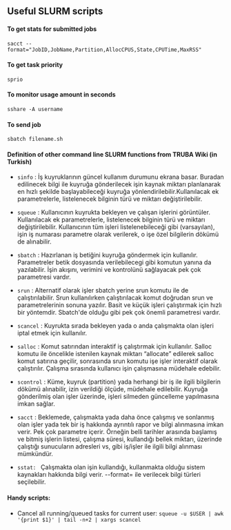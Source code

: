 ## Useful SLURM  scripts

#### To get stats for submitted jobs
```
sacct --format="JobID,JobName,Partition,AllocCPUS,State,CPUTime,MaxRSS"
```
#### To get task priority
```
sprio
```
#### To monitor usage amount in seconds
```
sshare -A username
```

#### To send job
```
sbatch filename.sh
```

#### Definition of other command line SLURM functions from TRUBA Wiki (in Turkish)

- ```sinfo``` : İş kuyruklarının güncel kullanım durumunu ekrana basar. Buradan edilinecek bilgi ile kuyruğa gönderilecek işin kaynak miktarı planlanarak en hızlı şekilde başlayabileceği kuyruğa yönlendirilebilir.Kullanılacak ek parametrelerle, listelenecek bilginin türü ve miktarı değiştirilebilir. 

- ```squeue``` : Kullanıcının kuyrukta bekleyen ve çalışan işlerini görüntüler. Kullanılacak ek parametrelerle, listelenecek bilginin türü ve miktarı değiştirilebilir. Kullanıcının tüm işleri listelenebileceği gibi (varsayılan), işin iş numarası parametre olarak verilerek, o işe özel bilgilerin dökümü de alınabilir. 

- ```sbatch``` : Hazırlanan iş betiğini kuyruğa göndermek için kullanılır. Parametreler betik dosyasında verilebilecegi gibi komutun yanına da yazılabilir. İşin akışını, verimini ve kontrolünü sağlayacak pek çok parametresi vardır. 

- ```srun``` : Alternatif olarak işler sbatch yerine srun komutu ile de çalıştırılabilir. Srun kullanılırken çalıştırılacak komut doğrudan srun ve parametrelerinin sonuna yazılır. Basit ve küçük işleri çalıştırmak için hızlı bir yöntemdir. Sbatch'de olduğu gibi pek çok önemli parametresi vardır. 

- ```scancel``` : Kuyrukta sırada bekleyen yada o anda çalışmakta olan işleri iptal etmek için kullanılır. 

- ```salloc``` : Komut satırından interaktif iş çalıştırmak için kullanılır. Salloc komutu ile öncelikle istenilen kaynak miktarı “allocate” edilerek salloc komut satırına geçilir, sonrasında srun komutu işe işler interaktif olarak çalıştırılır. Çalışma sırasında kullanıcı işin çalışmasına müdehale edebilir. 

- ```scontrol``` : Küme, kuyruk (partition) yada herhangi bir iş ile ilgili bilgilerin dökümü alınabilir, izin verildiği ölçüde, müdehale edilebilir. Kuyruğa gönderilmiş olan işler üzerinde, işleri silmeden güncelleme yapılmasına imkan sağlar. 

- ```sacct``` : Beklemede, çalışmakta yada daha önce çalışmış ve sonlanmış olan işler yada tek bir iş hakkında ayrıntılı rapor ve bilgi alınmasına imkan verir. Pek çok parametre içerir. Örneğin belli tarihler arasında başlamış ve bitmiş işlerin listesi, çalışma süresi, kullandığı bellek miktarı, üzerinde çalıştığı sunucuların adresleri vs, gibi iş/işler ile ilgili bilgi alınması mümkündür. 

- ```sstat: ``` Çalışmakta olan işin kullandığı, kullanmakta olduğu sistem kaynakları hakkında bilgi verir. --format= ile verilecek bilgi türleri seçilebilir.

#### Handy scripts:
- Cancel all running/queued tasks for current user: ```squeue -u $USER | awk '{print $1}' | tail -n+2 | xargs scancel```
